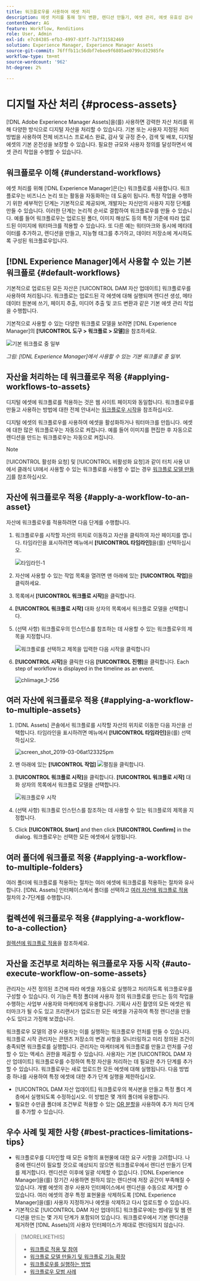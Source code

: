```yaml
---
title: 워크플로우를 사용하여 에셋 처리
description: 에셋 처리를 통해 형식 변환, 렌디션 만들기, 에셋 관리, 에셋 유효성 검사 및 워크플로 실행
contentOwner: AG
feature: Workflow, Renditions
role: User, Admin
exl-id: e7c84385-efb3-4997-83ff-7a7f31582469
solution: Experience Manager, Experience Manager Assets
source-git-commit: 76fffb11c56dbf7ebee9f6805ae0799cd32985fe
workflow-type: tm+mt
source-wordcount: '962'
ht-degree: 2%

---
```


# 디지털 자산 처리 {#process-assets}

[!DNL Adobe Experience Manager Assets]을(를) 사용하면 강력한 자산 처리를 위해 다양한 방식으로 디지털 자산을 처리할 수 있습니다. 기본 또는 사용자 지정된 처리 방법을 사용하여 전체 비즈니스 프로세스 완료, 감사 및 규정 준수, 검색 및 배포, 디지털 에셋의 기본 온전성을 보장할 수 있습니다. 필요한 규모와 사용자 정의를 달성하면서 에셋 관리 작업을 수행할 수 있습니다.

## 워크플로우 이해 {#understand-workflows}

에셋 처리를 위해 [!DNL Experience Manager]은(는) 워크플로를 사용합니다. 워크플로우는 비즈니스 논리 또는 활동을 자동화하는 데 도움이 됩니다. 특정 작업을 수행하기 위한 세부적인 단계는 기본적으로 제공되며, 개발자는 자신만의 사용자 지정 단계를 만들 수 있습니다. 이러한 단계는 논리적 순서로 결합하여 워크플로우를 만들 수 있습니다. 예를 들어 워크플로우는 업로드된 폴더, 이미지 해상도 등의 특정 기준에 따라 업로드된 이미지에 워터마크를 적용할 수 있습니다. 또 다른 예는 워터마크와 동시에 메타데이터를 추가하고, 렌디션을 만들고, 지능형 태그를 추가하고, 데이터 저장소에 게시하도록 구성된 워크플로우입니다.

## [!DNL Experience Manager]에서 사용할 수 있는 기본 워크플로 {#default-workflows}

기본적으로 업로드된 모든 자산은 [!UICONTROL DAM 자산 업데이트] 워크플로우를 사용하여 처리됩니다. 워크플로는 업로드된 각 에셋에 대해 실행되며 렌디션 생성, 메타데이터 원본에 쓰기, 페이지 추출, 미디어 추출 및 코드 변환과 같은 기본 에셋 관리 작업을 수행합니다.

기본적으로 사용할 수 있는 다양한 워크플로 모델을 보려면 [!DNL Experience Manager]의 **[!UICONTROL 도구 > 워크플로 > 모델]**&#x200B;을 참조하세요.

![기본 워크플로 중 일부](assets/aem-default-workflows.png)

*그림: [!DNL Experience Manager]에서 사용할 수 있는 기본 워크플로 중 일부.*

## 자산을 처리하는 데 워크플로우 적용 {#applying-workflows-to-assets}

디지털 에셋에 워크플로를 적용하는 것은 웹 사이트 페이지와 동일합니다. 워크플로우를 만들고 사용하는 방법에 대한 전체 안내서는 [워크플로우 시작](/help/sites-authoring/workflows-participating.md)을 참조하십시오.

디지털 에셋의 워크플로우를 사용하여 에셋을 활성화하거나 워터마크를 만듭니다. 에셋에 대한 많은 워크플로우는 자동으로 켜집니다. 예를 들어 이미지를 편집한 후 자동으로 렌디션을 만드는 워크플로우는 자동으로 켜집니다.

>[!NOTE]
>
>[!UICONTROL 활성화 요청] 및 [!UICONTROL 비활성화 요청]과 같이 터치 사용 UI에서 클래식 UI에서 사용할 수 있는 워크플로를 사용할 수 없는 경우 [워크플로 모델 만들기](/help/sites-developing/workflows-models.md#classic2touchui)를 참조하십시오.

## 자산에 워크플로우 적용 {#apply-a-workflow-to-an-asset}

<!-- 
TBD: Add animated GIF for these steps instead of all these screenshots.
-->
자산에 워크플로우를 적용하려면 다음 단계를 수행합니다.

1. 워크플로우를 시작할 자산의 위치로 이동하고 자산을 클릭하여 자산 페이지를 엽니다. 타임라인을 표시하려면 메뉴에서 **[!UICONTROL 타임라인]**&#x200B;을(를) 선택하십시오.

   ![타임라인-1](assets/timeline.png)

1. 자산에 사용할 수 있는 작업 목록을 열려면 맨 아래에 있는 **[!UICONTROL 작업]**&#x200B;을 클릭하세요.

1. 목록에서 **[!UICONTROL 워크플로 시작]**&#x200B;을 클릭합니다.

1. **[!UICONTROL 워크플로 시작]** 대화 상자의 목록에서 워크플로 모델을 선택합니다.

1. (선택 사항) 워크플로우의 인스턴스를 참조하는 데 사용할 수 있는 워크플로우의 제목을 지정합니다.

   ![워크플로를 선택하고 제목을 입력한 다음 시작을 클릭합니다](assets/start-workflow.png)

1. **[!UICONTROL 시작]**&#x200B;을 클릭한 다음 **[!UICONTROL 진행]**&#x200B;을 클릭합니다. Each step of workflow is displayed in the timeline as an event.

   ![chlimage_1-256](assets/chlimage_1-52.png)

## 여러 자산에 워크플로우 적용 {#applying-a-workflow-to-multiple-assets}

1. [!DNL Assets] 콘솔에서 워크플로를 시작할 자산의 위치로 이동한 다음 자산을 선택합니다. 타임라인을 표시하려면 메뉴에서 **[!UICONTROL 타임라인]**&#x200B;을(를) 선택하십시오.

   ![screen_shot_2019-03-06at123325pm](assets/chlimage_1-136.png)

1. 맨 아래에 있는 **[!UICONTROL 작업]** ![펼침](assets/do-not-localize/chevron-up-icon.png)을 클릭합니다.
1. **[!UICONTROL 워크플로 시작]**&#x200B;을 클릭합니다. **[!UICONTROL 워크플로 시작]** 대화 상자의 목록에서 워크플로 모델을 선택합니다.

   ![워크플로우 시작](assets/start-workflow.png)

1. (선택 사항) 워크플로 인스턴스를 참조하는 데 사용할 수 있는 워크플로의 제목을 지정합니다.
1. Click **[!UICONTROL Start]** and then click **[!UICONTROL Confirm]** in the dialog. 워크플로우는 선택한 모든 에셋에서 실행됩니다.

## 여러 폴더에 워크플로 적용 {#applying-a-workflow-to-multiple-folders}

여러 폴더에 워크플로를 적용하는 절차는 여러 에셋에 워크플로를 적용하는 절차와 유사합니다. [!DNL Assets] 인터페이스에서 폴더를 선택하고 [여러 자산에 워크플로 적용](/help/assets/assets-workflow.md#applying-a-workflow-to-multiple-assets) 절차의 2-7단계를 수행합니다.

## 컬렉션에 워크플로우 적용 {#applying-a-workflow-to-a-collection}

[컬렉션에 워크플로 적용](/help/assets/manage-collections.md#running-a-workflow-on-a-collection)을 참조하세요.

## 자산을 조건부로 처리하는 워크플로우 자동 시작 {#auto-execute-workflow-on-some-assets}

관리자는 사전 정의된 조건에 따라 에셋을 자동으로 실행하고 처리하도록 워크플로우를 구성할 수 있습니다. 이 기능은 특정 폴더에 사용자 정의 워크플로를 만드는 등의 작업을 수행하는 사업부 사용자와 마케터에게 유용합니다. 기획사 사진 촬영의 모든 에셋은 워터마크가 될 수도 있고 프리랜서가 업로드한 모든 에셋을 가공하여 특정 렌디션을 만들 수도 있다고 가정해 보겠습니다.

워크플로우 모델의 경우 사용자는 이를 실행하는 워크플로우 런처를 만들 수 있습니다. 워크플로 시작 관리자는 콘텐츠 저장소의 변경 사항을 모니터링하고 미리 정의된 조건이 충족되면 워크플로를 실행합니다. 관리자는 마케터에게 워크플로를 만들고 런처를 구성할 수 있는 액세스 권한을 제공할 수 있습니다. 사용자는 기본 [!UICONTROL DAM 자산 업데이트] 워크플로우를 수정하여 특정 자산을 처리하는 데 필요한 추가 단계를 추가할 수 있습니다. 워크플로우는 새로 업로드한 모든 에셋에 대해 실행됩니다. 다음 방법 중 하나를 사용하여 특정 에셋에 대한 추가 단계 실행을 제한하십시오.

* [!UICONTROL DAM 자산 업데이트] 워크플로우의 복사본을 만들고 특정 폴더 계층에서 실행되도록 수정하십시오. 이 방법은 몇 개의 폴더에 유용합니다.
* 필요한 수만큼 폴더에 조건부로 적용할 수 있는 [OR 분할](/help/sites-developing/workflows-step-ref.md#or-split)을 사용하여 추가 처리 단계를 추가할 수 있습니다.

## 우수 사례 및 제한 사항 {#best-practices-limitations-tips}

* 워크플로우를 디자인할 때 모든 유형의 표현물에 대한 요구 사항을 고려합니다. 나중에 렌디션이 필요할 것으로 예상되지 않으면 워크플로우에서 렌디션 만들기 단계를 제거합니다. 렌디션은 이후에 일괄 삭제할 수 없습니다. [!DNL Experience Manager]을(를) 장기간 사용하면 원하지 않는 렌디션에 저장 공간이 부족해질 수 있습니다. 개별 에셋의 경우 사용자 인터페이스에서 렌디션을 수동으로 제거할 수 있습니다. 여러 에셋의 경우 특정 표현물을 삭제하도록 [!DNL Experience Manager]을(를) 사용자 지정하거나 에셋을 삭제하고 다시 업로드할 수 있습니다.
* 기본적으로 [!UICONTROL DAM 자산 업데이트] 워크플로우에는 썸네일 및 웹 렌디션을 만드는 몇 가지 단계가 포함되어 있습니다. 워크플로우에서 기본 렌디션을 제거하면 [!DNL Assets]의 사용자 인터페이스가 제대로 렌더링되지 않습니다.

>[!MORELIKETHIS]
>
>* [워크플로 적용 및 참여](/help/sites-authoring/workflows.md)
>* [워크플로 모델 만들기 및 워크플로 기능 확장](/help/sites-developing/workflows.md)
>* [워크플로우를 실행하는 방법](/help/sites-administering/workflows-starting.md)
>* [워크플로우 모범 사례](/help/sites-developing/workflows-best-practices.md)
